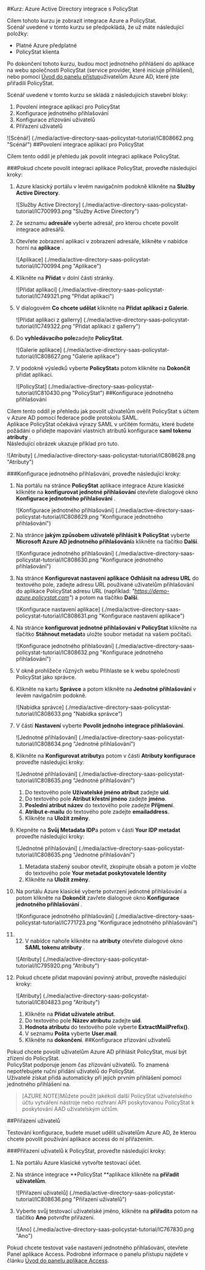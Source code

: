 <properties 
    pageTitle="Kurz: Azure Active Directory integrace s PolicyStat | Microsoft Azure" 
    description="Naučte se používat PolicyStat s Azure Active Directory povolit jednotné přihlašování, automatizované zřizování a další!" 
    services="active-directory" 
    authors="jeevansd"  
    documentationCenter="na" 
    manager="femila"/>
<tags 
    ms.service="active-directory" 
    ms.devlang="na" 
    ms.topic="article" 
    ms.tgt_pltfrm="na" 
    ms.workload="identity" 
    ms.date="09/26/2016" 
    ms.author="jeedes" />

#<a name="tutorial-azure-active-directory-integration-with-policystat"></a>Kurz: Azure Active Directory integrace s PolicyStat
  
Cílem tohoto kurzu je zobrazit integrace Azure a PolicyStat.  
Scénář uvedené v tomto kurzu se předpokládá, že už máte následující položky:

-   Platné Azure předplatné
-   PolicyStat klienta
  
Po dokončení tohoto kurzu, budou moct jednotného přihlášení do aplikace na webu společnosti PolicyStat (service provider, které iniciuje přihlášení), nebo pomocí [Úvod do panelu přístup](active-directory-saas-access-panel-introduction.md)uživatelům Azure AD, které jste přiřadili PolicyStat.
  
Scénář uvedené v tomto kurzu se skládá z následujících stavební bloky:

1.  Povolení integrace aplikací pro PolicyStat
2.  Konfigurace jednotného přihlašování
3.  Konfigurace zřizování uživatelů
4.  Přiřazení uživatelů

![Scénář] (./media/active-directory-saas-policystat-tutorial/IC808662.png "Scénář")
##<a name="enabling-the-application-integration-for-policystat"></a>Povolení integrace aplikací pro PolicyStat
  
Cílem tento oddíl je přehledu jak povolit integraci aplikace PolicyStat.

###<a name="to-enable-the-application-integration-for-policystat-perform-the-following-steps"></a>Pokud chcete povolit integraci aplikace PolicyStat, proveďte následující kroky:

1.  Azure klasický portálu v levém navigačním podokně klikněte na **Služby Active Directory**.

    ![Služby Active Directory] (./media/active-directory-saas-policystat-tutorial/IC700993.png "Služby Active Directory")

2.  Ze seznamu **adresáře** vyberte adresář, pro kterou chcete povolit integrace adresářů.

3.  Otevřete zobrazení aplikací v zobrazení adresáře, klikněte v nabídce horní na **aplikace** .

    ![Aplikace] (./media/active-directory-saas-policystat-tutorial/IC700994.png "Aplikace")

4.  Klikněte na **Přidat** v dolní části stránky.

    ![Přidat aplikaci] (./media/active-directory-saas-policystat-tutorial/IC749321.png "Přidat aplikaci")

5.  V dialogovém **Co chcete udělat** klikněte na **Přidat aplikaci z Galerie**.

    ![Přidat aplikaci z gallerry] (./media/active-directory-saas-policystat-tutorial/IC749322.png "Přidat aplikaci z gallerry")

6.  Do **vyhledávacího pole**zadejte **PolicyStat**.

    ![Galerie aplikace] (./media/active-directory-saas-policystat-tutorial/IC808627.png "Galerie aplikace")

7.  V podokně výsledků vyberte **PolicyStat**a potom klikněte na **Dokončit** přidat aplikaci.

    ![PolicyStat] (./media/active-directory-saas-policystat-tutorial/IC810430.png "PolicyStat")
##<a name="configuring-single-sign-on"></a>Konfigurace jednotného přihlašování
  
Cílem tento oddíl je přehledu jak povolit uživatelům ověřit PolicyStat s účtem v Azure AD pomocí federace podle protokolu SAML.  
Aplikace PolicyStat očekává výrazy SAML v určitém formátu, které budete požádáni o přidejte mapování vlastních atributů konfigurace **saml tokenu atributy** .  
Následující obrázek ukazuje příklad pro tuto.

![Atributy] (./media/active-directory-saas-policystat-tutorial/IC808628.png "Atributy")

###<a name="to-configure-single-sign-on-perform-the-following-steps"></a>Konfigurace jednotného přihlašování, proveďte následující kroky:

1.  Na portálu na stránce **PolicyStat** aplikace integrace Azure klasické klikněte na **konfigurovat jednotné přihlašování** otevřete dialogové okno **Konfigurace jednotného přihlašování** .

    ![Konfigurace jednotného přihlašování] (./media/active-directory-saas-policystat-tutorial/IC808629.png "Konfigurace jednotného přihlašování")

2.  Na stránce **jakým způsobem uživatelé přihlásit k PolicyStat** vyberte **Microsoft Azure AD jednotného přihlašování**a klikněte na tlačítko **Další**.

    ![Konfigurace jednotného přihlašování] (./media/active-directory-saas-policystat-tutorial/IC808630.png "Konfigurace jednotného přihlašování")

3.  Na stránce **Konfigurovat nastavení aplikace** **Odhlásit na adresu URL** do textového pole, zadejte adresu URL používané uživatelům přihlašování do aplikace PolicyStat adresu URL (například: *"https://demo-azure.policystat.com"*) a potom na tlačítko **Další**.

    ![Konfigurace nastavení aplikace] (./media/active-directory-saas-policystat-tutorial/IC808631.png "Konfigurace nastavení aplikace")

4.  Na stránce **konfigurovat jednotné přihlašování v PolicyStat** klikněte na tlačítko **Stáhnout metadat**a uložte soubor metadat na vašem počítači.

    ![Konfigurace jednotného přihlašování] (./media/active-directory-saas-policystat-tutorial/IC808632.png "Konfigurace jednotného přihlašování")

5.  V okně prohlížeče různých webu Přihlaste se k webu společnosti PolicyStat jako správce.

6.  Klikněte na kartu **Správce** a potom klikněte na **Jednotné přihlašování** v levém navigačním podokně.

    ![Nabídka správce] (./media/active-directory-saas-policystat-tutorial/IC808633.png "Nabídka správce")

7.  V části **Nastavení** vyberte **Povolit jednoho integrace přihlašování**.

    ![Jednotné přihlašování] (./media/active-directory-saas-policystat-tutorial/IC808634.png "Jednotné přihlašování")

8.  Klikněte na **Konfigurovat atributy**a potom v části **Atributy konfigurace** proveďte následující kroky:

    ![Jednotné přihlašování] (./media/active-directory-saas-policystat-tutorial/IC808635.png "Jednotné přihlašování")

    1.  Do textového pole **Uživatelské jméno atribut** zadejte **uid**.
    2.  Do textového pole **Atribut křestní jméno** zadejte **jméno**.
    3.  **Poslední atribut název** do textového pole zadejte **Příjmení**.
    4.  **Atribut e-mailu** do textového pole zadejte **emailaddress**.
    5.  Klikněte na **Uložit změny**.

9.  Klepněte na **Svůj Metadata IDP**a potom v části **Your IDP metadat** proveďte následující kroky:

    ![Jednotné přihlašování] (./media/active-directory-saas-policystat-tutorial/IC808635.png "Jednotné přihlašování")

    1.  Metadata stažený soubor otevřít, zkopírujte obsah a potom je vložte do textového pole **Your metadat poskytovatele Identity**
    2.  Klikněte na **Uložit změny**.

10. Na portálu Azure klasické vyberte potvrzení jednotné přihlašování a potom klikněte na **Dokončit** zavřete dialogové okno **Konfigurace jednotného přihlašování** .

    ![Konfigurace jednotného přihlašování] (./media/active-directory-saas-policystat-tutorial/IC771723.png "Konfigurace jednotného přihlašování")

11. 12. V nabídce nahoře klikněte na **atributy** otevřete dialogové okno **SAML tokenu atributy** .

    ![Atributy] (./media/active-directory-saas-policystat-tutorial/IC795920.png "Atributy")

13. Pokud chcete přidat mapování povinný atribut, proveďte následující kroky:

    ![Atributy] (./media/active-directory-saas-policystat-tutorial/IC804823.png "Atributy")

    1.  Klikněte na **Přidat uživatele atribut**.
    2.  Do textového pole **Název atributu** zadejte **uid**.
    3.  **Hodnota atributu** do textového pole vyberte **ExtractMailPrefix()**.
    4.  V seznamu **Pošta** vyberte **User.mail**.
    5.  Klikněte na **dokončení**.
##<a name="configuring-user-provisioning"></a>Konfigurace zřizování uživatelů
  
Pokud chcete povolit uživatelům Azure AD přihlásit PolicyStat, musí být zřízení do PolicyStat.  
PolicyStat podporuje jenom čas zřizování uživatelů. To znamená nepotřebujete ruční přidání uživatelů do PolicyStat.  
Uživatelé získat přidá automaticky při jejich prvním přihlášení pomocí jednotného přihlášení na.

>[AZURE.NOTE]Můžete použít jakékoli další PolicyStat uživatelského účtu vytváření nástroje nebo rozhraní API poskytovanou PolicyStat k poskytování AAD uživatelským účtům.

##<a name="assigning-users"></a>Přiřazení uživatelů
  
Testování konfigurace, budete muset udělit uživatelům Azure AD, že kterou chcete povolit používání aplikace access do ní přiřazením.

###<a name="to-assign-users-to-policystat-perform-the-following-steps"></a>Přiřazení uživatelů k PolicyStat, proveďte následující kroky:

1.  Na portálu Azure klasické vytvořte testovací účet.

2.  Na stránce integrace **PolicyStat **aplikace klikněte na **přiřadit uživatelům**.

    ![Přiřazení uživatelů] (./media/active-directory-saas-policystat-tutorial/IC808636.png "Přiřazení uživatelů")

3.  Vyberte svůj testovací uživatelské jméno, klikněte na **přiřadit**a potom na tlačítko **Ano** potvrďte přiřazení.

    ![Ano] (./media/active-directory-saas-policystat-tutorial/IC767830.png "Ano")
  
Pokud chcete testovat vaše nastavení jednotného přihlašování, otevřete Panel aplikace Access. Podrobné informace o panelu přístupu najdete v článku [Úvod do panelu aplikace Access](active-directory-saas-access-panel-introduction.md).